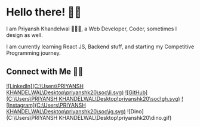# Hello there! 👋🏻

I am Priyansh Khandelwal 🙋🏻‍♂️, a Web Developer, Coder, sometimes I design as well.

I am currently learning React JS, Backend stuff, and starting my Competitive Programming journey. 

## Connect with Me 🤝🏻

 [![LinkedIn](C:\Users\PRIYANSH KHANDELWAL\Desktop\priyanshk20\soc\li.svg)](https://www.linkedin.com/in/priyansh-khandelwal-34867b188/)  [![GitHub](C:\Users\PRIYANSH KHANDELWAL\Desktop\priyanshk20\soc\gh.svg)](https://github.com/priyanshk20) [![Instagram](C:\Users\PRIYANSH KHANDELWAL\Desktop\priyanshk20\soc\ig.svg)](https://www.instagram.com/ipriyanshk/)
![Dino](C:\Users\PRIYANSH KHANDELWAL\Desktop\priyanshk20\dino.gif)

